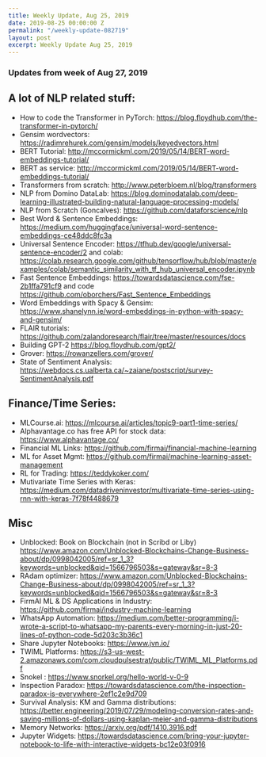 ```yaml
---
title: Weekly Update, Aug 25, 2019
date: 2019-08-25 00:00:00 Z
permalink: "/weekly-update-082719"
layout: post
excerpt: Weekly Update Aug 25, 2019
---
```

### Updates from week of Aug 27, 2019

## A lot of NLP related stuff:
* How to code the Transformer in PyTorch: <https://blog.floydhub.com/the-transformer-in-pytorch/>
* Gensim wordvectors: <https://radimrehurek.com/gensim/models/keyedvectors.html>
* BERT Tutorial: <http://mccormickml.com/2019/05/14/BERT-word-embeddings-tutorial/>
* BERT as service: <http://mccormickml.com/2019/05/14/BERT-word-embeddings-tutorial/>
* Transformers from scratch: <http://www.peterbloem.nl/blog/transformers>
* NLP from Domino DataLab: <https://blog.dominodatalab.com/deep-learning-illustrated-building-natural-language-processing-models/>
* NLP from Scratch (Goncalves): <https://github.com/dataforscience/nlp>
* Best Word & Sentence Embeddings: <https://medium.com/huggingface/universal-word-sentence-embeddings-ce48ddc8fc3a>
* Universal Sentence Encoder: <https://tfhub.dev/google/universal-sentence-encoder/2> and colab: <https://colab.research.google.com/github/tensorflow/hub/blob/master/examples/colab/semantic_similarity_with_tf_hub_universal_encoder.ipynb>
* Fast Sentence Embeddings: <https://towardsdatascience.com/fse-2b1ffa791cf9> and code <https://github.com/oborchers/Fast_Sentence_Embeddings>
* Word Embeddings with Spacy & Gensim: <https://www.shanelynn.ie/word-embeddings-in-python-with-spacy-and-gensim/>
* FLAIR tutorials: <https://github.com/zalandoresearch/flair/tree/master/resources/docs>
* Building GPT-2 <https://blog.floydhub.com/gpt2/>
* Grover: <https://rowanzellers.com/grover/>
* State of Sentiment Analysis: <https://webdocs.cs.ualberta.ca/~zaiane/postscript/survey-SentimentAnalysis.pdf>

## Finance/Time Series:
* MLCourse.ai: <https://mlcourse.ai/articles/topic9-part1-time-series/>
* Alphavantage.co has free API for stock data: <https://www.alphavantage.co/>
* Financial ML Links: <https://github.com/firmai/financial-machine-learning>
* ML for Asset Mgmt: <https://github.com/firmai/machine-learning-asset-management>
* RL for Trading: <https://teddykoker.com/>
* Mutivariate Time Series with Keras: <https://medium.com/datadriveninvestor/multivariate-time-series-using-rnn-with-keras-7f78f4488679>

## Misc
* Unblocked: Book on Blockchain (not in Scribd or Liby) <https://www.amazon.com/Unblocked-Blockchains-Change-Business-about/dp/0998042005/ref=sr_1_3?keywords=unblocked&qid=1566796503&s=gateway&sr=8-3>
* RAdam optimizer: <https://www.amazon.com/Unblocked-Blockchains-Change-Business-about/dp/0998042005/ref=sr_1_3?keywords=unblocked&qid=1566796503&s=gateway&sr=8-3>
* FirmAI ML & DS Applications in Industry: <https://github.com/firmai/industry-machine-learning>
* WhatsApp Automation: <https://medium.com/better-programming/i-wrote-a-script-to-whatsapp-my-parents-every-morning-in-just-20-lines-of-python-code-5d203c3b36c1>
* Share Jupyter Notebooks: <https://www.jvn.io/>
* TWIML Platforms: <https://s3-us-west-2.amazonaws.com/com.cloudpulsestrat/public/TWIML_ML_Platforms.pdf>
* Snokel : <https://www.snorkel.org/hello-world-v-0-9>
* Inspection Paradox: <https://towardsdatascience.com/the-inspection-paradox-is-everywhere-2ef1c2e9d709>
* Survival Analysis: KM and Gamma distributions: <https://better.engineering/2019/07/29/modeling-conversion-rates-and-saving-millions-of-dollars-using-kaplan-meier-and-gamma-distributions>
* Memory Networks: <https://arxiv.org/pdf/1410.3916.pdf>
* Jupyter Widgets: <https://towardsdatascience.com/bring-your-jupyter-notebook-to-life-with-interactive-widgets-bc12e03f0916>